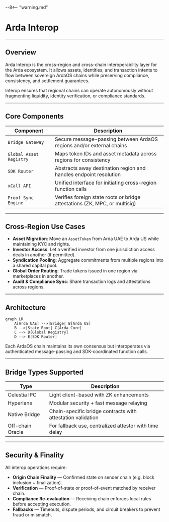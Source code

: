 --8<-- "warning.md"
# Arda Interop

---

## Overview

Arda Interop is the cross-region and cross-chain interoperability layer for the Arda ecosystem. It allows assets, identities, and transaction intents to flow between sovereign ArdaOS chains while preserving compliance, consistency, and settlement guarantees.

Interop ensures that regional chains can operate autonomously without fragmenting liquidity, identity verification, or compliance standards.

---

## Core Components

| Component | Description |
|-----------|-------------|
| `Bridge Gateway` | Secure message-passing between ArdaOS regions and/or external chains |
| `Global Asset Registry` | Maps token IDs and asset metadata across regions for consistency |
| `SDK Router` | Abstracts away destination region and handles endpoint resolution |
| `xCall API` | Unified interface for initiating cross-region function calls |
| `Proof Sync Engine` | Verifies foreign state roots or bridge attestations (ZK, MPC, or multisig) |

---

## Cross-Region Use Cases

- **Asset Migration**: Move an `AssetToken` from Arda UAE to Arda US while maintaining KYC and rights.
- **Investor Access**: Let a verified investor from one jurisdiction access deals in another (if permitted).
- **Syndication Pooling**: Aggregate commitments from multiple regions into a shared capital pool.
- **Global Order Routing**: Trade tokens issued in one region via marketplaces in another.
- **Audit & Compliance Sync**: Share transaction logs and attestations across regions.

---

## Architecture

```mermaid
graph LR
    A[Arda UAE] -->|Bridge| B[Arda US]
    B -->|State Root| C[Arda Core]
    C --> D[Global Registry]
    D --> E[SDK Router]
```

Each ArdaOS chain maintains its own consensus but interoperates via authenticated message-passing and SDK-coordinated function calls.

---

## Bridge Types Supported

| Type | Description |
|------|-------------|
| Celestia IPC | Light client-based with ZK enhancements |
| Hyperlane | Modular security + fast message relaying |
| Native Bridge | Chain-specific bridge contracts with attestation validation |
| Off-chain Oracle | For fallback use, centralized attestor with time delay |

---

## Security & Finality

All interop operations require:

- **Origin Chain Finality** — Confirmed state on sender chain (e.g. block inclusion + finalization).
- **Verification** — Proof-of-state or proof-of-event matched by receiver chain.
- **Compliance Re-evaluation** — Receiving chain enforces local rules before accepting execution.
- **Fallbacks** — Timeouts, dispute periods, and circuit breakers to prevent fraud or mismatch.
